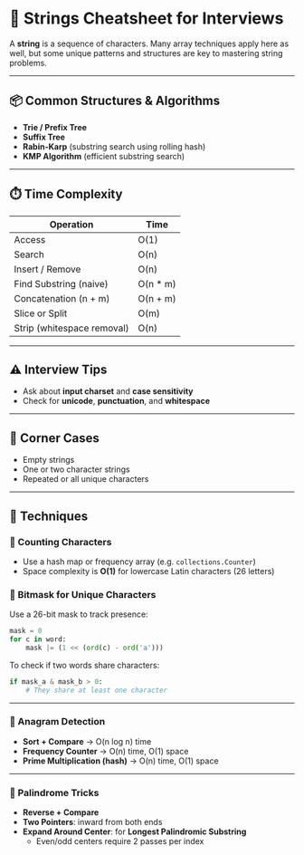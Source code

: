 # 🧵 Strings Cheatsheet for Interviews

A **string** is a sequence of characters. Many array techniques apply here as well, but some unique patterns and structures are key to mastering string problems.

---

## 📦 Common Structures & Algorithms

- **Trie / Prefix Tree**
- **Suffix Tree**
- **Rabin-Karp** (substring search using rolling hash)
- **KMP Algorithm** (efficient substring search)

---

## ⏱️ Time Complexity

| Operation                  | Time      |
| -------------------------- | --------- |
| Access                     | O(1)      |
| Search                     | O(n)      |
| Insert / Remove            | O(n)      |
| Find Substring (naive)     | O(n \* m) |
| Concatenation (n + m)      | O(n + m)  |
| Slice or Split             | O(m)      |
| Strip (whitespace removal) | O(n)      |

---

## ⚠️ Interview Tips

- Ask about **input charset** and **case sensitivity**
- Check for **unicode**, **punctuation**, and **whitespace**

---

## 🧪 Corner Cases

- Empty strings
- One or two character strings
- Repeated or all unique characters

---

## 🎯 Techniques

### 🔢 Counting Characters

- Use a hash map or frequency array (e.g. `collections.Counter`)
- Space complexity is **O(1)** for lowercase Latin characters (26 letters)

### 🧮 Bitmask for Unique Characters

Use a 26-bit mask to track presence:

```python
mask = 0
for c in word:
    mask |= (1 << (ord(c) - ord('a')))
```

To check if two words share characters:

```python
if mask_a & mask_b > 0:
    # They share at least one character
```

---

### 🔁 Anagram Detection

- **Sort + Compare** → O(n log n) time
- **Frequency Counter** → O(n) time, O(1) space
- **Prime Multiplication (hash)** → O(n) time, O(1) space

---

### 🔂 Palindrome Tricks

- **Reverse + Compare**
- **Two Pointers**: inward from both ends
- **Expand Around Center**: for **Longest Palindromic Substring**
  - Even/odd centers require 2 passes per index

